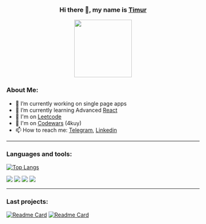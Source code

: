 <div align="center">

### Hi there 👋, my name is [Timur](https://github.com/timursk)
<img src="https://i.giphy.com/media/KRfBgRKoKuXno1Sb4D/giphy.webp" width="150" height="150"/>
</div>


### About Me:
- 🔭 I’m currently working on single page apps 
- 🌱 I’m currently learning Advanced [React](https://reactjs.org/) 
- 👯 I'm on [Leetcode](https://leetcode.com/timursk/) 
- 🤔 I'm on [Codewars](https://www.codewars.com/users/timursk-rss) (4kuy)
- 📫 How to reach me: [Telegram](t.me/timursk), [Linkedin](linkedin.com) 

____

### Languages and tools:
[![Top Langs](https://github-readme-stats.vercel.app/api/top-langs/?username=timursk&layout=compact)](https://github.com/anuraghazra/github-readme-stats) 

<img src="https://img.shields.io/badge/React-20232A?style=for-the-badge&logo=react&logoColor=61DAFB"/> <img src="https://img.shields.io/badge/Redux-593D88?style=for-the-badge&logo=redux&logoColor=white"/> <img src="https://img.shields.io/badge/TypeScript-007ACC?style=for-the-badge&logo=typescript&logoColor=white"/> <img src="https://img.shields.io/badge/Material--UI-0081CB?style=for-the-badge&logo=material-ui&logoColor=white"/> 

____

### Last projects:
[![Readme Card](https://github-readme-stats.vercel.app/api/pin/?username=timursk&repo=project-management-app&theme=discord_old_blurple)](https://github.com/anuraghazra/github-readme-stats) [![Readme Card](https://github-readme-stats.vercel.app/api/pin/?username=timursk&repo=rslang&theme=discord_old_blurple)](https://github.com/anuraghazra/github-readme-stats)
